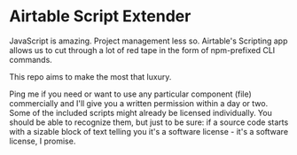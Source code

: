 # Airtable Script Extender

JavaScript is amazing. Project management less so. 
Airtable's Scripting app allows us to cut through a lot of red tape in the form of npm-prefixed CLI commands.

This repo aims to make the most that luxury.

Ping me if you need or want to use any particular component (file) commercially and I'll give you a written permission within a day or two.
Some of the included scripts might already be licensed individually.
You should be able to recognize them, but just to be sure: if a source code starts with a sizable block of text telling you it's a
software license - it's a software license, I promise.
